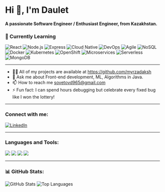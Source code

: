 # Hi 👋, I'm Daulet  
**A passionate Software Engineer / Enthusiast Engineer, from Kazakhstan.**

### 🌱 Currently Learning
![React](https://img.shields.io/badge/React-%2361DAFB.svg?style=for-the-badge&logo=react&logoColor=black)
![Node.js](https://img.shields.io/badge/Node.js-%23339933.svg?style=for-the-badge&logo=nodedotjs&logoColor=white)
![Express](https://img.shields.io/badge/Express-%23000000.svg?style=for-the-badge&logo=express&logoColor=white)
![Cloud Native](https://img.shields.io/badge/Cloud%20Native-%23326CE5.svg?style=for-the-badge&logo=kubernetes&logoColor=white)
![DevOps](https://img.shields.io/badge/DevOps-%230089D6.svg?style=for-the-badge&logo=azuredevops&logoColor=white)
![Agile](https://img.shields.io/badge/Agile-%23005C97.svg?style=for-the-badge&logo=agile&logoColor=white)
![NoSQL](https://img.shields.io/badge/NoSQL-%2300ADD8.svg?style=for-the-badge&logo=nosql&logoColor=white)
![Docker](https://img.shields.io/badge/Docker-%232496ED.svg?style=for-the-badge&logo=docker&logoColor=white)
![Kubernetes](https://img.shields.io/badge/Kubernetes-%23326CE5.svg?style=for-the-badge&logo=kubernetes&logoColor=white)
![OpenShift](https://img.shields.io/badge/OpenShift-%23EE0000.svg?style=for-the-badge&logo=redhatopenshift&logoColor=white)
![Microservices](https://img.shields.io/badge/Microservices-%23FF6F00.svg?style=for-the-badge&logo=microservices&logoColor=white)
![Serverless](https://img.shields.io/badge/Serverless-%23FD5750.svg?style=for-the-badge&logo=serverless&logoColor=white)
![MongoDB](https://img.shields.io/badge/MongoDB-%2347A248.svg?style=for-the-badge&logo=mongodb&logoColor=white)

---
- 👨‍💻 All of my projects are available at https://github.com/myrzadaksh 
- 💬 Ask me about Front-end development, ML, Algorithms in Java.
- 📫 How to reach me sovetovd965@gmail.com 
- ⚡ Fun fact: I can spend hours debugging but celebrate every fixed bug like I won the lottery!

---

### Connect with me:
[![LinkedIn](https://img.shields.io/badge/LinkedIn-%230077B5.svg?style=for-the-badge&logo=linkedin&logoColor=white)](https://www.linkedin.com/in/daulet-sovetov/)

---

### Languages and Tools:
<p align="left"> 
<img src="https://img.shields.io/badge/Python-%233776AB.svg?style=for-the-badge&logo=python&logoColor=white" />
<img src="https://img.shields.io/badge/Java-%23ED8B00.svg?style=for-the-badge&logo=openjdk&logoColor=white" />
<img src="https://img.shields.io/badge/JavaScript-%23F7DF1E.svg?style=for-the-badge&logo=javascript&logoColor=black" />
<img src="https://img.shields.io/badge/Django-%23092E20.svg?style=for-the-badge&logo=django&logoColor=white" />
<!-- Добавьте другие технологии, которые вы знаете -->
</p>

---

### 📊 GitHub Stats:
<p align="left">
  <img src="https://github-readme-stats.vercel.app/api?username=yourusername&show_icons=true&theme=radical" alt="GitHub Stats" />
  <img src="https://github-readme-stats.vercel.app/api/top-langs/?username=yourusername&layout=compact&theme=radical" alt="Top Languages" />
</p>

